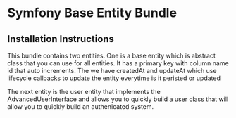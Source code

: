 <h1>Symfony Base Entity Bundle</h1>

<h2>Installation Instructions</h2>


<p>This bundle contains two entities.  One is a base entity which is abstract class that you can use for all entities.  It has a primary key with column name id that auto increments.  The we have createdAt and updateAt which use lifecycle callbacks to update the entity everytime is it peristed or updated</p>

<p>The next entity is the user entity that implements the AdvancedUserInterface and allows you to quickly build a user class that will allow you to quickly build an authenicated system. <p>
